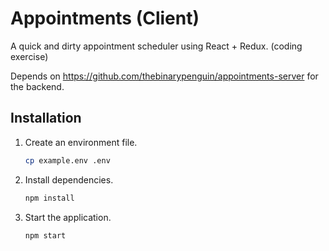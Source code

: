 # Appointments (Client)

A quick and dirty appointment scheduler using React + Redux. (coding exercise)

Depends on https://github.com/thebinarypenguin/appointments-server for the backend.

## Installation

 1. Create an environment file.

    ```sh
    cp example.env .env
    ```

 2. Install dependencies.

    ```sh
    npm install
    ```

 3. Start the application.

    ```sh
    npm start
    ```
